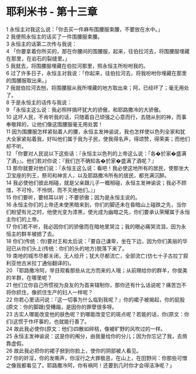 # 耶利米书 - 第十三章
  
 1 永恒主对我这么说：「你去买一件麻布围腰服束腰，不要放在水中。」  
 2 我便照永恒主的话买了一件围腰服束腰。  
 3 永恒主的话第二次传与我说：  
 4 「你要拿着你所买的，那在你腰间的围腰服，起来，往伯拉河去，将围腰服埋藏在那里，在岩石的裂缝里。」  
 5 我就去，将围腰服埋藏在伯拉河那里，照永恒主所吩咐我的。  
 6 过了许多日子，永恒主对我说：「你起来，往伯拉河去，将我吩咐你埋藏在那里的围腰服取出来。」  
 7 我就伯拉河去刨，将围腰服从我所埋藏的地方取出来；阿，已经坏了；毫无用处了。  
 8 于是永恒主的话传与我说：  
 9 「永恒主这么说：我必照样搞坏犹大的骄傲，和耶路撒冷的大骄傲。  
 10 这坏人民，不肯听我的话，只随着自己顽强之心意而行，去随从别的神，而事奉敬拜的，让他们像这围腰服毫无用处罢！  
 11 因为围腰服怎样紧贴着人的腰，永恒主发神谕说，我也怎样使以色列全家和犹大全家紧贴着我，好叫他们属于我为子民，使我得名声，得颂赞，得荣美；而他们却不听。  
 12 「你要对人民说以下这些话：『永恒主以色列的上帝这么说：「各�於家�盛满了酒」』。他们若对你说：『我们岂不确知各�於家�盛满了酒呢？』  
 13 那你就要对他们说：『永恒主这么说：看吧！我必使这地所有的居民，使那坐大卫宝座的列王，祭司和神言人，以及耶路撒冷所有的居民，都充满沉醉。  
 14 我必使他们彼此相碰，就是父亲跟儿子一概相碰，永恒主发神谕说；我必不顾惜，不可怜，不怜悯，而不灭绝他们。』」  
 15 你们要听，要倾耳以听；不要骄傲；因为是永恒主说的。  
 16 永恒主你们的上帝还未使黑暗来到，你们的脚还未在昏暗山上碰跌之先，当你们盼望有光之时，他使光变为漆黑，使光成为幽暗之先，你们要承认荣耀属于永恒主你们的上帝。  
 17 你们若不听，我必因你们的骄傲而在暗地里哭泣；我的眼必痛哭流泪，因为永恒主的群羊被掳了去。  
 18 你们(传统：你)要对王和太后说：「要自己谦卑，坐在下边，因为你们美丽的华冠已从你们头上(传统：你们的头的地方)脱落下来了。  
 19 南地的城市尽都关闭，无人给开；犹大尽都流亡，全部流亡(仿七十子古拉丁叙利亚他古米拉丁通俗翻译的)。  
 20 「耶路撒冷阿，举目观看那些从北方而来的人哦；从前赐给你的群羊，你俊美的羊群，在哪里呢？  
 21 他们立你自己所惯视为良友的为首来辖制你，那你还有什么话说呢？痛苦岂不将你抓住，像抓住生产的妇人一样呢？  
 22 你若心里诘问说：『这一切事为什么临到我呢？』你的裙子被揭起，你的屁股(原文：你的脚跟)受糟蹋，是因你的罪孽很多呀。  
 23 古实人哪能改变他的肤色呢？豹哪能改变它的斑点呢？若能的话，你(原文：你们)这惯于作坏事的，也就能行善了。  
 24 故此我必使你(原文：他们)四散如碎秸，像被旷野的风吹过的一样。  
 25 永恒主发神谕说：这是你的阄分，由我量给你的分儿；因为你忘记了我，去倚靠虚假。  
 26 故此我必把你的裙子掀到你脸上，使你的阴部被人看见。  
 27 你的奸淫，你的发嘶声，你淫行之大罪极恶，在山上，在田野间：你那些可憎之像我都看见了。耶路撒冷阿，你有祸阿！还要到几时你才会得洁净呢？」